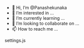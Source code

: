 - 👋 Hi, I’m @Panashekunaka
- 👀 I’m interested in ...
- 🌱 I’m currently learning ...
- 💞️ I’m looking to collaborate on ...
- 📫 How to reach me ...

<!---
Panashekunaka/Panashekunaka is a ✨ special ✨ repository because its `README.md` (this file) appears on your GitHub profile.
You can click the Preview link to take a look at your changes.
--->
settings.js
